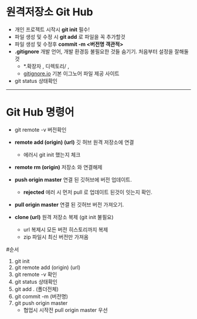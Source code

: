 # 원격저장소 Git Hub 
  - 개인 프로젝트 시작시 **git init** 필수!
  - 파일 생성 및 수정 시 **git add** 로 파일을 꼭 추가할것
  - 파일 생성 및 수정후 **commit -m <버전명 객관적>**
  - **.gitignore** 개발 언어, 개발 환경등 불필요한 것들 숨기기. 처음부터 설정을 잘해둘것
    - *.확장자 , 디렉토리/ , 
    - [gitignore.io](https://gitignore.io) 기본 이그노어 파일 제공 사이트
  - git status 상태확인
---

# Git Hub 명령어

  - git remote -v 버전확인

  - **remote add (origin) (url)** 깃 허브 원격 저장소에 연결
    - 에러시 git init 했는지 체크
  
  
  - **remote rm (origin)** 저장소 와 연결해제 
  

  - **push origin master** 연결 된 깃허브에 버전 업데이트.
    
    - **rejected** 에러 시 먼저 pull 로 업데이트 된것이 잇는지 확인.
  
  - **pull origin master** 연결 된 깃허브 버전 가져오기.

 - **clone (url)** 원격 저장소 복제 (git init 불필요)
    - url 복제시 모든 버전 히스토리까지 복제
    - zip 파일시 최신 버전만 가져옴

#순서
 1. git init 
 2. git remote add (origin) (url)
 3. git remote -v 확인
 4. git status 상태확인
 5. git add . (폴더전체)
 6. git commit -m (버전명)
 7. git push origin master
    - 협업시 시작전 pull origin master 우선